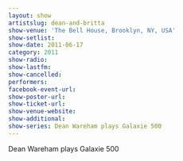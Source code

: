 ```yaml
---
layout: show
artistslug: dean-and-britta
show-venue: 'The Bell House, Brooklyn, NY, USA'
show-setlist: 
show-date: 2011-06-17
category: 2011
show-radio: 
show-lastfm: 
show-cancelled: 
performers: 
facebook-event-url: 
show-poster-url: 
show-ticket-url: 
show-venue-website: 
show-additional:
show-series: Dean Wareham plays Galaxie 500
---
```


Dean Wareham plays Galaxie 500